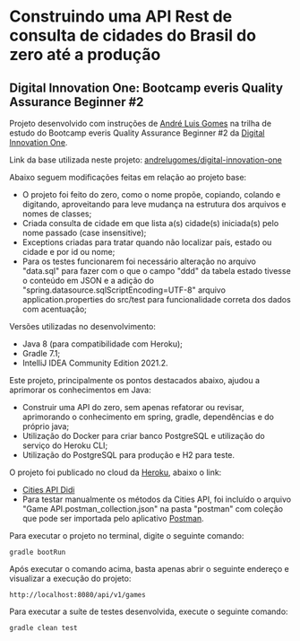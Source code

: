 # Construindo uma API Rest de consulta de cidades do Brasil do zero até a produção

## Digital Innovation One: Bootcamp everis Quality Assurance Beginner #2

Projeto desenvolvido com instruções de [André Luis Gomes](https://github.com/andrelugomes) na trilha de estudo do Bootcamp everis Quality Assurance Beginner #2 da [Digital Innovation One](https://digitalinnovation.one/).

Link da base utilizada neste projeto: [andrelugomes/digital-innovation-one](https://github.com/andrelugomes/digital-innovation-one)

Abaixo seguem modificações feitas em relação ao projeto base:
* O projeto foi feito do zero, como o nome propõe, copiando, colando e digitando, aproveitando para leve mudança na estrutura dos arquivos e nomes de classes;
* Criada consulta de cidade em que lista a(s) cidade(s) iniciada(s) pelo nome passado (case insensitive);
* Exceptions criadas para tratar quando não localizar país, estado ou cidade e por id ou nome;
* Para os testes funcionarem foi necessário alteração no arquivo "data.sql" para fazer com o que o campo "ddd" da tabela estado tivesse o conteúdo em JSON e a adição do "spring.datasource.sqlScriptEncoding=UTF-8" arquivo application.properties do src/test para funcionalidade correta dos dados com acentuação;

Versões utilizadas no desenvolvimento:
* Java 8 (para compatibilidade com Heroku);
* Gradle 7.1;
* IntelliJ IDEA Community Edition 2021.2.

Este projeto, principalmente os pontos destacados abaixo, ajudou a aprimorar os conhecimentos em Java:
* Construir uma API do zero, sem apenas refatorar ou revisar, aprimorando o conhecimento em spring, gradle, dependências e do próprio java;
* Utilização do Docker para criar banco PostgreSQL e utilização do serviço do Heroku CLI;
* Utilização do PostgreSQL para produção e H2 para teste.

O projeto foi publicado no cloud da [Heroku](https://www.heroku.com/), abaixo o link:
* [Cities API Didi](https://cities-api-didi.herokuapp.com)
* Para testar manualmente os métodos da Cities API, foi incluído o arquivo "Game API.postman_collection.json" na pasta "postman" com coleção que pode ser importada pelo aplicativo [Postman](https://www.postman.com/).

Para executar o projeto no terminal, digite o seguinte comando:
```shell script
gradle bootRun 
```

Após executar o comando acima, basta apenas abrir o seguinte endereço e visualizar a execução do projeto:
```
http://localhost:8080/api/v1/games
```

Para executar a suíte de testes desenvolvida, execute o seguinte comando:
```shell script
gradle clean test
```